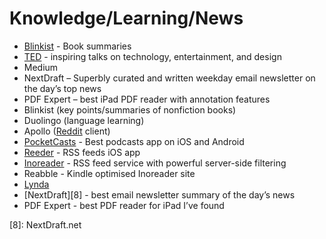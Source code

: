 # Knowledge/Learning/News

* [Blinkist](http://blinki.st/89daef1176a6) - Book summaries
* [TED](https://github.com/leovogel/Personal-Wiki/tree/eb976237c89f7a734d342a3a182c78d188982eb4/TED.com) - inspiring talks on technology, entertainment, and design
* Medium
* NextDraft – Superbly curated and written weekday email newsletter on the day’s top news
* PDF Expert – best iPad PDF reader with annotation features
* Blinkist \(key points/summaries of nonfiction books\)
* Duolingo \(language learning\)
* Apollo \([Reddit](http://Reddit.com) client\)
* [PocketCasts](https://www.shiftyjelly.com/pocketcasts/) - Best podcasts app on iOS and Android
* [Reeder](http://reederapp.com/) - RSS feeds iOS app
* [Inoreader](https://www.inoreader.com) - RSS feed service with powerful server-side filtering
* Reabble - Kindle optimised Inoreader site
* [Lynda](https://www.lynda.com)
* \[NextDraft\]\[8\] - best email newsletter summary of the day’s news
* PDF Expert - best PDF reader for iPad I’ve found

\[8\]: NextDraft.net

